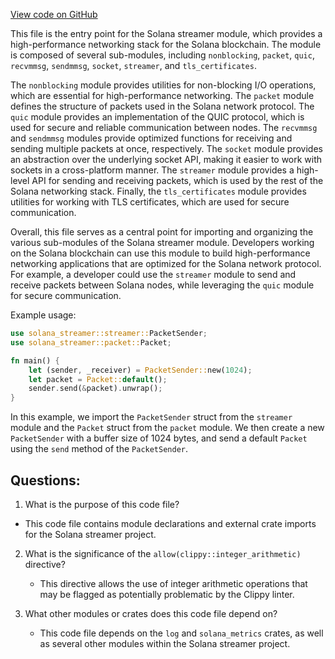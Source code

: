 [View code on GitHub](https://github.com/solana-labs/solana/blob/master/streamer/src/lib.rs)

This file is the entry point for the Solana streamer module, which provides a high-performance networking stack for the Solana blockchain. The module is composed of several sub-modules, including `nonblocking`, `packet`, `quic`, `recvmmsg`, `sendmmsg`, `socket`, `streamer`, and `tls_certificates`.

The `nonblocking` module provides utilities for non-blocking I/O operations, which are essential for high-performance networking. The `packet` module defines the structure of packets used in the Solana network protocol. The `quic` module provides an implementation of the QUIC protocol, which is used for secure and reliable communication between nodes. The `recvmmsg` and `sendmmsg` modules provide optimized functions for receiving and sending multiple packets at once, respectively. The `socket` module provides an abstraction over the underlying socket API, making it easier to work with sockets in a cross-platform manner. The `streamer` module provides a high-level API for sending and receiving packets, which is used by the rest of the Solana networking stack. Finally, the `tls_certificates` module provides utilities for working with TLS certificates, which are used for secure communication.

Overall, this file serves as a central point for importing and organizing the various sub-modules of the Solana streamer module. Developers working on the Solana blockchain can use this module to build high-performance networking applications that are optimized for the Solana network protocol. For example, a developer could use the `streamer` module to send and receive packets between Solana nodes, while leveraging the `quic` module for secure communication. 

Example usage:

```rust
use solana_streamer::streamer::PacketSender;
use solana_streamer::packet::Packet;

fn main() {
    let (sender, _receiver) = PacketSender::new(1024);
    let packet = Packet::default();
    sender.send(&packet).unwrap();
}
```

In this example, we import the `PacketSender` struct from the `streamer` module and the `Packet` struct from the `packet` module. We then create a new `PacketSender` with a buffer size of 1024 bytes, and send a default `Packet` using the `send` method of the `PacketSender`.
## Questions: 
 1. What is the purpose of this code file?
   - This code file contains module declarations and external crate imports for the Solana streamer project.

2. What is the significance of the `allow(clippy::integer_arithmetic)` directive?
   - This directive allows the use of integer arithmetic operations that may be flagged as potentially problematic by the Clippy linter.

3. What other modules or crates does this code file depend on?
   - This code file depends on the `log` and `solana_metrics` crates, as well as several other modules within the Solana streamer project.